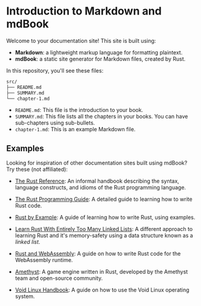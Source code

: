 # Introduction to Markdown and mdBook

Welcome to your documentation site! This site is built using:

- **Markdown**: a lightweight markup language for formatting plaintext.
- **mdBook**: a static site generator for Markdown files, created by Rust.

In this repository, you'll see these files:

```txt
src/
├── README.md
├── SUMMARY.md
└── chapter-1.md
```

- `README.md`: This file is the introduction to your book.
- `SUMMARY.md`: This file lists all the chapters in your books. You can have sub-chapters using sub-bullets.
- `chapter-1.md`: This is an example Markdown file.

## Examples

Looking for inspiration of other documentation sites built using mdBook? Try these (not affiliated):

- [The Rust Reference](https://doc.rust-lang.org/reference/): An informal handbook describing the syntax, language constructs, and idioms of the Rust programming language.
- [The Rust Programming Guide](https://doc.rust-lang.org/book/): A detailed guide to learning how to write Rust code.
- [Rust by Example](https://doc.rust-lang.org/stable/rust-by-example/): A guide of learning how to write Rust, using examples.
- [Learn Rust With Entirely Too Many Linked Lists](https://rust-unofficial.github.io/too-many-lists/): A different approach to learning Rust and it's memory-safety using a data structure known as a *linked list*.
- [Rust and WebAssembly](https://rustwasm.github.io/docs/book/): A guide on how to write Rust code for the WebAssembly runtime.

- [Amethyst](https://book.amethyst.rs/book/stable/): A game engine written in Rust, developed by the Amethyst team and open-source community.
- [Void Linux Handbook](https://docs.voidlinux.org/): A guide on how to use the Void Linux operating system.
